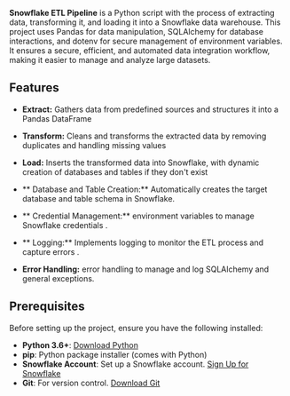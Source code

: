 **Snowflake ETL Pipeline** is a Python script with the process of extracting data, transforming it, and loading it into a Snowflake data warehouse.
This project uses Pandas for data manipulation, SQLAlchemy for database interactions, and dotenv for secure management of environment variables.
It ensures a secure, efficient, and automated data integration workflow, making it easier to manage and analyze large datasets.

## Features

- **Extract:** Gathers data from predefined sources and structures it into a Pandas DataFrame
- **Transform:** Cleans and transforms the extracted data by removing duplicates and handling missing values
- **Load:** Inserts the transformed data into Snowflake, with dynamic creation of databases and tables if they don't exist

- ** Database and Table Creation:** Automatically creates the target database and table schema in Snowflake.
- ** Credential Management:** environment variables to manage Snowflake credentials .
- ** Logging:** Implements logging to monitor the ETL process and capture errors .
- **Error Handling:**  error handling to manage and log SQLAlchemy and general exceptions.

## Prerequisites

Before setting up the project, ensure you have the following installed:

- **Python 3.6+**: [Download Python](https://www.python.org/downloads/)
- **pip**: Python package installer (comes with Python)
- **Snowflake Account**: Set up a Snowflake account. [Sign Up for Snowflake](https://signup.snowflake.com/)
- **Git**: For version control. [Download Git](https://git-scm.com/downloads)
